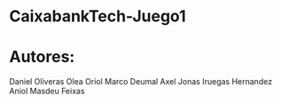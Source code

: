# CaixabankTech-Juego1
# Autores: 
  Daniel Oliveras Olea
  Oriol Marco Deumal
  Axel Jonas Iruegas Hernandez
  Aniol Masdeu Feixas
